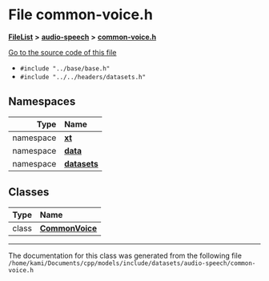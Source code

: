 

# File common-voice.h



[**FileList**](files.md) **>** [**audio-speech**](dir_3f959236e5b642d039994a38a6e55324.md) **>** [**common-voice.h**](common-voice_8h.md)

[Go to the source code of this file](common-voice_8h_source.md)



* `#include "../base/base.h"`
* `#include "../../headers/datasets.h"`













## Namespaces

| Type | Name |
| ---: | :--- |
| namespace | [**xt**](namespacext.md) <br> |
| namespace | [**data**](namespacext_1_1data.md) <br> |
| namespace | [**datasets**](namespacext_1_1data_1_1datasets.md) <br> |


## Classes

| Type | Name |
| ---: | :--- |
| class | [**CommonVoice**](classxt_1_1data_1_1datasets_1_1CommonVoice.md) <br> |



















































------------------------------
The documentation for this class was generated from the following file `/home/kami/Documents/cpp/models/include/datasets/audio-speech/common-voice.h`

